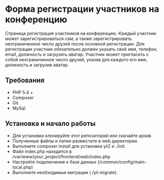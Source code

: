 Форма регистрации участников на конференцию
===========================================

Страница регистрация участников на конференцию.
Каждый участник может зарегистрироваться сам, а также зарегистрировать неограниченное число друзей после основной регистрации.
Для регистрации участник обязательно должен указать своё имя, телефон, email, должность и загрузить аватар. 
Участник может пригласить с собой неограниченное число друзей, указав для каждого его имя, должность и загрузив аватар. 

Требования
----------

 * PHP 5.4 +
 * Composer
 * Git
 * MySql

Установка и начало работы
-------------------------

 * Для установки клонируйте этот репозиторий или скачайте архив
 * Полученные файлы и папки разместите в web директории.
 * Выполните composer install для установки yii2 и ./init.
 * Файл index.php находится в /var/www/your_project/frontend/web/index.php
 * Настройте подключение к базе данных (/common/config/main-local.php)
 * Выполните необходимые миграции (./yii migrate).


